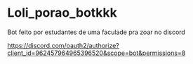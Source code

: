 # Loli_porao_botkkk
Bot feito por estudantes de uma faculade pra zoar no discord

https://discord.com/oauth2/authorize?client_id=962457964965396520&scope=bot&permissions=8

